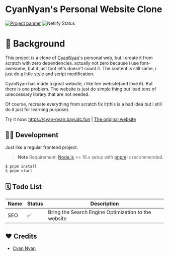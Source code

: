 # CyanNyan's Personal Website Clone

[![Project banner](https://media.discordapp.net/attachments/946013429200723989/1131479674581684254/banner_2.png)](https://cyan-nyan.bayudc.fun)
![Netlify Status](https://api.netlify.com/api/v1/badges/ee675194-386b-4627-920b-8f3b8e8df02a/deploy-status)

# 📖 Background

<!-- what  -->

This project is a clone of [CyanNyan](https://github.com/CyanNyan)'s
personal web, but i create it from scratch with zero dependencies.
actually not zero because i use font-awesome, but it just font let's
doesn't count it. The content is still same, i just do a little style
and script modification.

<!-- why  -->

CyanNyan has made a great website, i like her website(and love it).
But there is one problem. The website is just do simple thing but load
tons of uneccessary library that are not needed.

<!-- how -->

Of course, recreate everything from scratch fix it(this is a bad idea
but i still do it just for learning purpose).

Try it now: https://cyan-nyan.bayudc.fun | [The original website](https://cyannyan.com)

## 🧑‍💻 Development

Just like a regular frontend project.

> **Note**
> Requirement: [Node.js](https://nodejs.org) >= 16.x setup with [pnpm](https://pnpm.io) is recommended.

```
$ pnpm install
$ pnpm start
```

## 🗓️ Todo List

| Name | Status | Description                                         |
| ---- | ------ | --------------------------------------------------- |
| SEO  | ✅     | Bring the Search Engine Optimization to the website |

## ❤️ Credits

-   [Cyan Nyan](https://github.com/CyanNyan)
